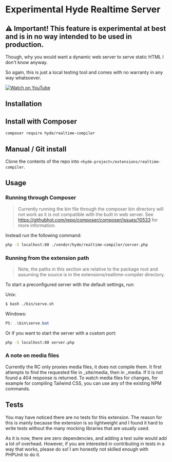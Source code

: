 # Experimental Hyde Realtime Server

## ⚠ Important! This feature is experimental at best and is in no way intended to be used in production.
Though, why you would want a dynamic web server to serve static HTML I don't know anyway.

So again, this is just a local testing tool and comes with no warranty in any way whatsoever.

[![Watch on YouTube](https://user-images.githubusercontent.com/95144705/163690301-393380f3-4e3f-4ead-a78e-cb79ab20eadc.png)](https://www.youtube.com/watch?v=1ZM4fQMKi64)

## Installation

## Install with Composer

```
composer require hyde/realtime-compiler
```

## Manual / Git install

Clone the contents of the repo into `<hyde-project>/extensions/realtime-compiler`.

## Usage

### Running through Composer
> Currently running the bin file through the composer bin directory will not work as it is not compatible with the built in web server. See https://githubhot.com/repo/composer/composer/issues/10533 for more information.

Instead run the following command:

```bash
php -S localhost:80 ./vendor/hyde/realtime-compiler/server.php
```


### Running from the extension path
> Note, the paths in this section are relative to the package root and assuming the source is in the extensions/realtime-compiler directory.

To start a preconfigured server with the default settings, run:

Unix:

```bash
$ bash ./bin/serve.sh
```

Windows:
```powershell
PS: .\bin\serve.bat
```

Or if you want to start the server with a custom port:

```bash
php -S localhost:80 server.php
```

### A note on media files
Currently the RC only proxies media files, it does not compile them. It first attempts to find the requested file in _site/media, then in _media. If it is not found a 404 response is returned. To watch media files for changes, for example for compiling Tailwind CSS, you can use any of the existing NPM commands.

## Tests
You may have noticed there are no tests for this extension. The reason for this is mainly because the extension is so lightweight and I found it hard to write tests without the many mocking libraries that are usually used.

As it is now, there are zero dependencies, and adding a test suite would add a lot of overhead. However, if you are interested in contributing in tests in a way that works, please do so! I am honestly not skilled enough with PHPUnit to do it.
